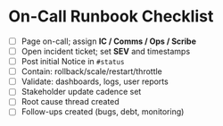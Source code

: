 # On-Call Runbook Checklist

- [ ] Page on-call; assign **IC / Comms / Ops / Scribe**
- [ ] Open incident ticket; set **SEV** and timestamps
- [ ] Post initial Notice in `#status`
- [ ] Contain: rollback/scale/restart/throttle
- [ ] Validate: dashboards, logs, user reports
- [ ] Stakeholder update cadence set
- [ ] Root cause thread created
- [ ] Follow-ups created (bugs, debt, monitoring)

